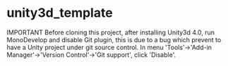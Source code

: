 unity3d_template
================

IMPORTANT
Before cloning this project, after installing Unity3d 4.0, run MonoDevelop and disable Git plugin, this is due to a bug which prevent to have a Unity project under git source control.
In menu 'Tools'->'Add-in Manager'->'Version Control'->'Git support', click 'Disable'.

